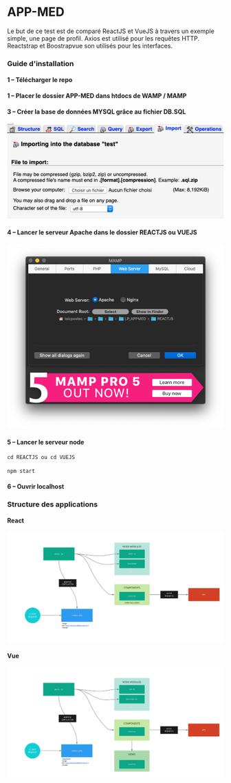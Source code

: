 # APP-MED

Le but de ce test est de comparé ReactJS et VueJS à travers un exemple simple, une page de profil.
Axios est utilisé pour les requêtes HTTP.
Reactstrap et Boostrapvue son utilisés pour les interfaces. 

### Guide d'installation

#### 1 – Télécharger le repo

#### 1 – Placer le dossier APP-MED dans htdocs de WAMP / MAMP 

#### 3 – Créer la base de données MYSQL grâce au fichier DB.SQL

![](https://github.com/loicpostec/APP-MED/blob/master/readme-img/MYSQL.png)

#### 4 – Lancer le serveur Apache dans le dossier REACTJS ou VUEJS

![](https://github.com/loicpostec/APP-MED/blob/master/readme-img/MAMP.png)

#### 5 – Lancer le serveur node 
    
    cd REACTJS ou cd VUEJS
    
    npm start
    
#### 6 – Ouvrir localhost 

   
### Structure des applications

#### React
![](https://github.com/loicpostec/APP-MED/blob/master/readme-img/REACTJS.jpg)

#### Vue
![](https://github.com/loicpostec/APP-MED/blob/master/readme-img/VUEJS.jpg)
